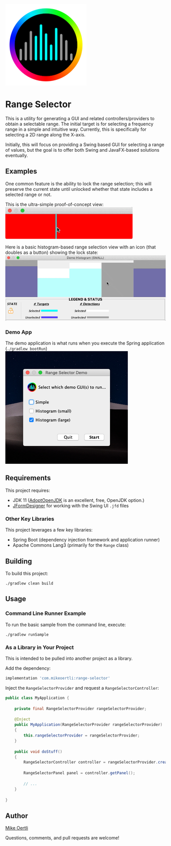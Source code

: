 ![Logo](doc/range-selection-icon-256.png)

# Range Selector
This is a utility for generating a GUI and related controllers/providers to obtain a selectable range. The initial target
is for selecting a frequency range in a simple and intuitive way. Currently, this is specifically for selecting a 2D
range along the X-axis.

Initially, this will focus on providing a Swing based GUI for selecting a range of values, but the goal is to 
offer both Swing and JavaFX-based solutions eventually.

## Examples
One common feature is the ability to lock the range selection; this will preserve the current state until unlocked whether
that state includes a selected range or not.

This is the ultra-simple proof-of-concept view:
![Simple Range Selection](doc/simple-range-selection-panel.gif)

Here is a basic histogram-based range selection view with an icon (that doubles as a button) showing the lock state:
![Basic Histogram](doc/basic-histogram-with-legend.gif)

### Demo App
The demo application is what runs when you execute the Spring application (`./gradlew bootRun`)
![Range Selector Demo App Launcher](doc/range-selector-demo-app-launcher.png)


## Requirements
This project requires:
* JDK 11 ([AdoptOpenJDK](https://adoptopenjdk.net) is an excellent, free, OpenJDK option.)
* [JFormDesigner](https://www.formdev.com) for working with the Swing UI `.jfd` files

### Other Key Libraries
This project leverages a few key libraries:
* Spring Boot (dependency injection framework and application runner)
* Apache Commons Lang3 (primarily for the `Range` class)

## Building

To build this project:
```shell script
./gradlew clean build
```

## Usage

### Command Line Runner Example

To run the basic sample from the command line, execute:
```shell script
./gradlew runSample
```

### As a Library in Your Project

This is intended to be pulled into another project as a library.

Add the dependency:
```groovy
implementation 'com.mikeoertli:range-selector'
```

Inject the `RangeSelectorProvider` and request a `RangeSelectorController`:
```java
public class MyApplication {
    
    private final RangeSelectorProvider rangeSelectorProvider;

    @Inject
    public MyApplication(RangeSelectorProvider rangeSelectorProvider)
    {
        this.rangeSelectorProvider = rangeSelectorProvider;
    }
    
    public void doStuff()
    {
        RangeSelectorController controller = rangeSelectorProvider.createRangeSelectorController();
        
        RangeSelectorPanel panel = controller.getPanel();

        // ...
    }

}
```


## Author

[Mike Oertli](https://github.com/mikeoertli)


Questions, comments, and pull requests are welcome!